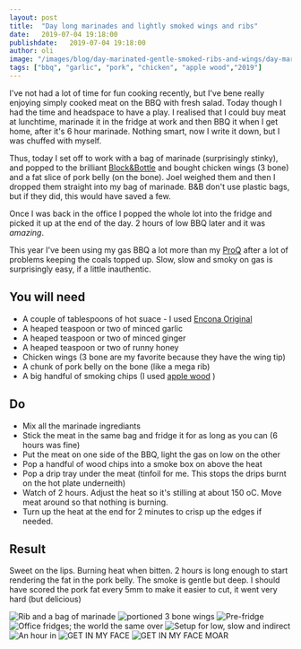 ```yaml
---
layout: post
title:  "Day long marinades and lightly smoked wings and ribs"
date:   2019-07-04 19:18:00
publishdate:   2019-07-04 19:18:00
author: oli
image: "/images/blog/day-marinated-gentle-smoked-ribs-and-wings/day-marinated-gentle-smoked-ribs-and-wings-8.jpg"
tags: ["bbq", "garlic", "pork", "chicken", "apple wood","2019"]
---
```


I've not had a lot of time for fun cooking recently, but I've bene really enjoying simply cooked meat on the BBQ with fresh salad.  Today though I had the time and headspace to have a play.  I realised that I could buy meat at lunchtime, marinade it in the fridge at work and then BBQ it when I get home, after it's 6 hour marinade.  Nothing smart, now I write it down, but I was chuffed with myself.

Thus, today I set off to work with a bag of marinade (surprisingly stinky), and popped to the brilliant [Block&Bottle](https://blocknbottle.com/) and bought chicken wings (3 bone) and a fat slice of pork belly (on the bone).  Joel weighed them and then I dropped them straight into my bag of marinade.  B&B don't use plastic bags, but if they did, this would have saved a few.

Once I was back in the office I popped the whole lot into the fridge and picked it up at the end of the day.  2 hours of low BBQ later and it was *amazing*.

This year I've been using my gas BBQ a lot more than my [ProQ](https://amzn.to/2JcrmAP) after a lot of problems keeping the coals topped up.  Slow, slow and smoky on gas is surprisingly easy, if a little inauthentic.

## You will need

* A couple of tablespoons of hot suace - I used [Encona Original](https://amzn.to/2LCr1sK)
* A heaped teaspoon or two of minced garlic
* A heaped teaspoon or two of minced ginger
* A heaped teaspoon or two of runny honey
* Chicken wings (3 bone are my favorite because they have the wing tip)
* A chunk of pork belly on the bone (like a mega rib)
* A big handful of smoking chips (I used [apple wood](https://amzn.to/2RQF4Ms) )


## Do

* Mix all the marinade ingrediants
* Stick the meat in the same bag and fridge it for as long as you can (6 hours was fine)
* Put the meat on one side of the BBQ, light the gas on low on the other
* Pop a handful of wood chips into a smoke box on above the heat
* Pop a drip tray under the meat (tinfoil for me.  This stops the drips burnt on the hot plate underneith)
* Watch of 2 hours.  Adjust the heat so it's stilling at about 150 oC. Move meat around so that nothing is burning. 
* Turn up the heat at the end for 2 minutes to crisp up the edges if needed.

## Result

Sweet on the lips.  Burning heat when bitten.  2 hours is long enough to start rendering the fat in the pork belly.  The smoke is gentle but deep.  I should have scored the pork fat every 5mm to make it easier to cut, it went very hard (but delicious)

![Rib and a bag of marinade](/images/blog/day-marinated-gentle-smoked-ribs-and-wings/day-marinated-gentle-smoked-ribs-and-wings-1.jpg)
![portioned 3 bone wings](/images/blog/day-marinated-gentle-smoked-ribs-and-wings/day-marinated-gentle-smoked-ribs-and-wings-2.jpg)
![Pre-fridge](/images/blog/day-marinated-gentle-smoked-ribs-and-wings/day-marinated-gentle-smoked-ribs-and-wings-3.jpg)
![Office fridges; the world the same over](/images/blog/day-marinated-gentle-smoked-ribs-and-wings/day-marinated-gentle-smoked-ribs-and-wings-4.jpg)
![Setup for low, slow and indirect](/images/blog/day-marinated-gentle-smoked-ribs-and-wings/day-marinated-gentle-smoked-ribs-and-wings-5.jpg)
![An hour in](/images/blog/day-marinated-gentle-smoked-ribs-and-wings/day-marinated-gentle-smoked-ribs-and-wings-6.jpg)
![GET IN MY FACE](/images/blog/day-marinated-gentle-smoked-ribs-and-wings/day-marinated-gentle-smoked-ribs-and-wings-7.jpg)
![GET IN MY FACE MOAR](/images/blog/day-marinated-gentle-smoked-ribs-and-wings/day-marinated-gentle-smoked-ribs-and-wings-8.jpg)
